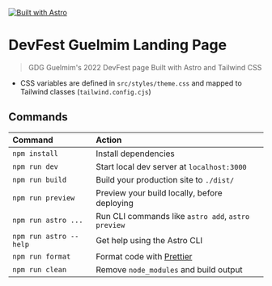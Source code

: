 [![Built with Astro](https://astro.badg.es/v1/built-with-astro.svg)](https://astro.build)

# DevFest Guelmim Landing Page

> GDG Guelmim's 2022 DevFest page Built with Astro and Tailwind CSS 
  - CSS variables are defined in `src/styles/theme.css` and mapped to Tailwind classes (`tailwind.config.cjs`)
## Commands

| Command                | Action                                             |
| :--------------------- | :------------------------------------------------- |
| `npm install`          | Install dependencies                               |
| `npm run dev`          | Start local dev server at `localhost:3000`         |
| `npm run build`        | Build your production site to `./dist/`            |
| `npm run preview`      | Preview your build locally, before deploying       |
| `npm run astro ...`    | Run CLI commands like `astro add`, `astro preview` |
| `npm run astro --help` | Get help using the Astro CLI                        |
| `npm run format`       | Format code with [Prettier](https://prettier.io/)  |
| `npm run clean`        | Remove `node_modules` and build output             |

